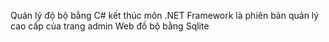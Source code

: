 Quản lý độ bộ bằng C# kết thúc môn .NET Framework là phiên bản quản lý cao cấp của trang admin Web đồ bộ bằng Sqlite





